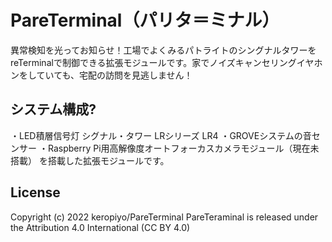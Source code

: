 # PareTerminal（パリタ＝ミナル）
異常検知を光ってお知らせ！工場でよくみるパトライトのシングナルタワーをreTerminalで制御できる拡張モジュールです。家でノイズキャンセリングイヤホンをしていても、宅配の訪問を見逃しません！


## システム構成?
・LED積層信号灯 シグナル・タワー LRシリーズ LR4
・GROVEシステムの音センサー
・Raspberry Pi用高解像度オートフォーカスカメラモジュール（現在未搭載）
を搭載した拡張モジュールです。


## License
Copyright (c) 2022 keropiyo/PareTerminal
PareTeraminal is released under the Attribution 4.0 International (CC BY 4.0)
